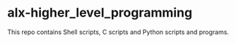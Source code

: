 <h1>alx-higher_level_programming</h1>

This repo contains Shell scripts, C scripts and Python scripts and programs.